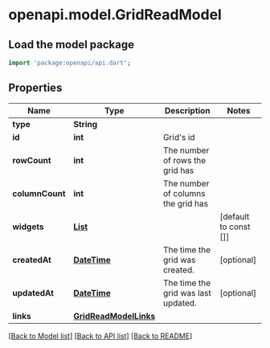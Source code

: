 # openapi.model.GridReadModel

## Load the model package
```dart
import 'package:openapi/api.dart';
```

## Properties
Name | Type | Description | Notes
------------ | ------------- | ------------- | -------------
**type** | **String** |  | 
**id** | **int** | Grid's id | 
**rowCount** | **int** | The number of rows the grid has | 
**columnCount** | **int** | The number of columns the grid has | 
**widgets** | [**List<GridWidgetModel>**](GridWidgetModel.md) |  | [default to const []]
**createdAt** | [**DateTime**](DateTime.md) | The time the grid was created. | [optional] 
**updatedAt** | [**DateTime**](DateTime.md) | The time the grid was last updated. | [optional] 
**links** | [**GridReadModelLinks**](GridReadModelLinks.md) |  | 

[[Back to Model list]](../README.md#documentation-for-models) [[Back to API list]](../README.md#documentation-for-api-endpoints) [[Back to README]](../README.md)


